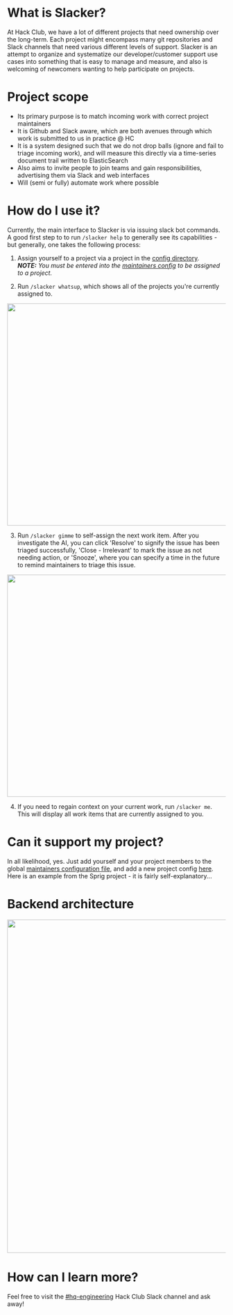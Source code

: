 # What is Slacker?
At Hack Club, we have a lot of different projects that need ownership over the long-term.  Each project might encompass many git repositories and Slack channels that need various different levels of support.  Slacker is an attempt to organize and systematize our developer/customer support use cases into something that is easy to manage and measure, and also is welcoming of newcomers wanting to help participate on projects.

# Project scope
* Its primary purpose is to match incoming work with correct project maintainers
* It is Github and Slack aware, which are both avenues through which work is submitted to us in practice @ HC
* It is a system designed such that we do not drop balls (ignore and fail to triage incoming work), and will measure this directly via a time-series document trail written to ElasticSearch
* Also aims to invite people to join teams and gain responsibilities, advertising them via Slack and web interfaces
* Will (semi or fully) automate work where possible

# How do I use it?
Currently, the main interface to Slacker is via issuing slack bot commands.  A good first step to to run ```/slacker help``` to generally see its capabilities - but generally, one takes the following process:
1. Assign yourself to a project via a project in the [config directory](https://github.com/hackclub/slacker/tree/main/config).
  <br>**_NOTE:_** _You must be entered into the [maintainers config](https://github.com/hackclub/slacker/blob/main/maintainers.yaml) to be assigned to a project._

2. Run ```/slacker whatsup```, which shows all of the projects you're currently assigned to.
  <img width="512px" src="https://cloud-leau67md4-hack-club-bot.vercel.app/0screenshot_2023-11-13_at_11.03.36_am.png">


3. Run ```/slacker gimme``` to self-assign the next work item.  After you investigate the AI, you can click 'Resolve' to signify the issue has been triaged successfully, 'Close - Irrelevant' to mark the issue as not needing action, or 'Snooze', where you can specify a time in the future to remind maintainers to triage this issue.

  <img width="512px" src="https://cloud-o3tl16zau-hack-club-bot.vercel.app/0screenshot_2023-11-13_at_2.35.43_pm.png">

4. If you need to regain context on your current work, run ```/slacker me```.  This will display all work items that are currently assigned to you.

# Can it support my project?
In all likelihood, yes.  Just add yourself and your project members to the global [maintainers configuration file](https://github.com/hackclub/slacker/blob/main/maintainers.yaml), and add a new project config [here](https://github.com/hackclub/slacker/tree/main/config).  Here is an example from the Sprig project - it is fairly self-explanatory...


# Backend architecture
<img width="768px" src="https://cloud-5qrh6ctqm-hack-club-bot.vercel.app/0screenshot_2023-11-13_at_9.37.43_am.png">

# How can I learn more?
Feel free to visit the [#hq-engineering](https://hackclub.slack.com/archives/C05SVRTCDGV) Hack Club Slack channel and ask away!
